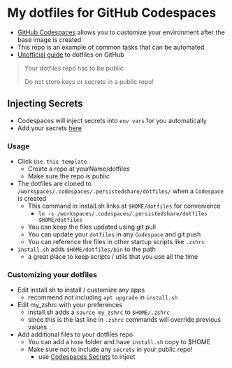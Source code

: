 # My dotfiles for GitHub Codespaces

- [GitHub Codespaces](https://github.com/features/codespaces) allows you to customize your environment after the base image is created
- This repo is an example of common tasks that can be automated
- [Unofficial guide](https://dotfiles.github.io/) to dotfiles on GitHub

> Your dotfiles repo has to be public
>
> Do not store keys or secrets in a public repo!

## Injecting Secrets

- Codespaces will inject secrets into `env vars` for you automatically
- Add your secrets [here](https://github.com/settings/codespaces)

### Usage

- Click `Use this template`
  - Create a repo at yourName/dotfiles
  - Make sure the repo is public
- The dotfiles are cloned to `/workspaces/.codespaces/.persistedshare/dotfiles/` when a `Codespace` is created
  - This command in install.sh links at `$HOME/dotfiles` for convenience
    - `ln -s /workspaces/.codespaces/.persistedshare/dotfiles $HOME/dotfiles`
  - You can keep the files updated using git pull
  - You can update your `dotfiles` in any `Codespace` and git push
  - You can reference the files in other startup scripts like `.zshrc`
- `install.sh` adds `$HOME/dotfiles/bin` to the path
  - a great place to keep scripts / utils that you use all the time

### Customizing your dotfiles

- Edit install.sh to install / customize any apps
  - recommend not including `apt upgrade` in `install.sh`
- Edit my_zshrc with your preferences
  - install.sh adds a `source my_zshrc` to `$HOME/.zshrc`
  - since this is the last line in `.zshrc` commands will override previous values
- Add additional files to your dotfiles repo
  - You can add a `home` folder and have `install.sh` copy to $HOME
  - Make sure not to include any `secrets` in your public repo!
    - use [Codespaces Secrets](https://github.com/settings/codespaces) to inject
